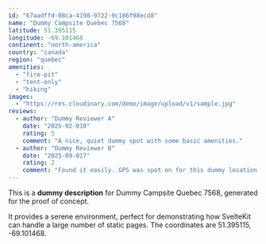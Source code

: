 ```yaml
---
id: "67aadffd-08ca-4198-9722-9c186f98ecd8"
name: "Dummy Campsite Quebec 7568"
latitude: 51.395115
longitude: -69.101468
continent: "north-america"
country: "canada"
region: "quebec"
amenities:
  - "fire-pit"
  - "tent-only"
  - "hiking"
images:
  - "https://res.cloudinary.com/demo/image/upload/v1/sample.jpg"
reviews:
  - author: "Dummy Reviewer A"
    date: "2025-02-010"
    rating: 5
    comment: "A nice, quiet dummy spot with some basic amenities."
  - author: "Dummy Reviewer B"
    date: "2025-09-017"
    rating: 2
    comment: "Found it easily. GPS was spot on for this dummy location."
---
```


This is a **dummy description** for Dummy Campsite Quebec 7568, generated for the proof of concept.

It provides a serene environment, perfect for demonstrating how SvelteKit can handle a large number of static pages. The coordinates are 51.395115, -69.101468.
